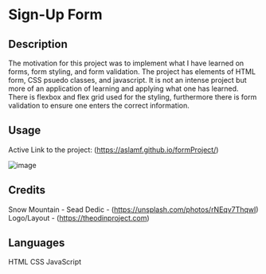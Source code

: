 # Sign-Up Form

## Description

The motivation for this project was to implement what I have learned on forms, form styling, and form validation. The project has elements of HTML form, CSS psuedo classes, and javascript. It is not an intense project but more of an application of learning and applying what one has learned. There is flexbox and flex grid used for the styling, furthermore there is form validation to ensure one enters the correct information. 

## Usage

Active Link to the project: (https://aslamf.github.io/formProject/)

![image](https://user-images.githubusercontent.com/86327031/205180020-5db7c642-9939-41e0-9164-dd6383ec6765.png)

## Credits

Snow Mountain - Sead Dedic - (https://unsplash.com/photos/rNEqv7ThqwI)
Logo/Layout - (https://theodinproject.com) 

## Languages

HTML
CSS
JavaScript
